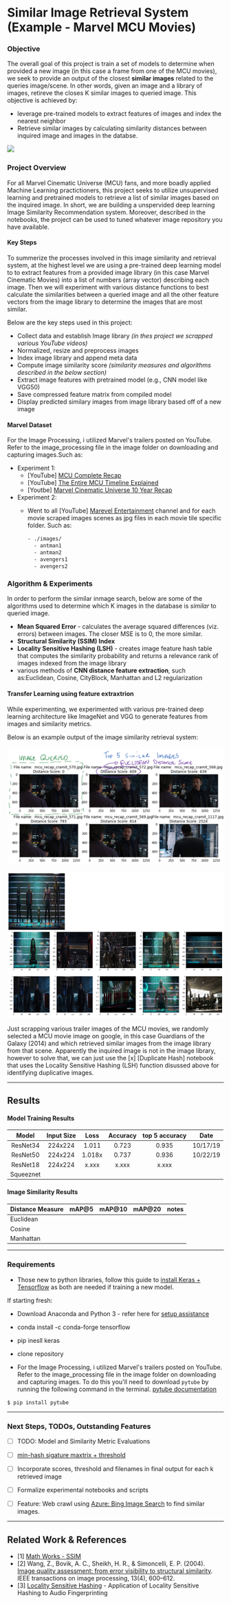 # Similar Image Retrieval System (Example - Marvel MCU Movies)

### Objective
The overall goal of this project is train a set of models to determine when provided a new image (in this case a frame from one of the MCU movies), we seek to provide an output of the closest __similar images__ related to the queries image/scene. In other words, given an image and a library of images, retireve the closes K similar images to queried image. This objective is achieved by:
* leverage pre-trained models to extract features of images and index the nearest neighbor
* Retrieve similar images by calculating similarity distances between inquired image and images in the databse. 

![](https://cdn-images-1.medium.com/max/2000/1*DcfRFa1ShCK7SkoMC2dHfA.jpeg)

### Project Overview
For all Marvel Cinematic Universe (MCU) fans, and more boadly applied Machine Learning practictioners, this project seeks to utilize unsupervised learning and pretrained models to retrieve a list of similar images based on the inquired image. In short, we are building a unspervided deep learning Image Similarity Recommendation system. Moreover, described in the notebooks, the project can be used to tuned whatever image repository you have available. 

#### Key Steps
To summerize the processes involved in this image similarity and retrieval system, at the highest level we are using a pre-trained deep learning model to to extract features from a provided image library (in this case Marvel Cinematic Movies) into a list of numbers (array vector) describing each image. Then we will experiment with various distance functions to best calculate the similarities between a queried image and all the other feature vectors from the image library to determine the images that are most similar. 

Below are the key steps used in this project:
* Collect data and establish Image library _(in thes project we scrapped various YouTube videos)_
* Normalized, resize and preprocess images 
* Index image library and append meta data
* Compute image similarity score _(similarity measures and algorithms described in the below section)_
* Extract image features with pretrained model (e.g., CNN model like VGG50)
* Save compressed feature matrix from compiled model 
* Display predicted similary images from image library based off of a new image


#### Marvel Dataset
For the Image Processing, i utilized Marvel's trailers posted on YouTube. Refer to the image_processing file in the image folder on downloading and capturing images.Such as:
* Experiment 1:
  * [YouTube] [MCU Complete Recap](https://www.youtube.com/watch?v=4eMW0TKNlpQ)
  * [YouTube] [The Entire MCU Timeline Explained](https://www.youtube.com/watch?v=SY86xyG-hDY&t=1088s)
  * [Youtbe] [Marvel Cinematic Universe 10 Year Recap](https://www.youtube.com/watch?v=wYXav05fy4w)
* Experiment 2:
  * Went to all [YouTube] [Marevel Entertainment](https://www.youtube.com/user/MARVEL) channel and for each movie scraped images scenes as jpg files in each movie tile specific folder. Such as:
  
    ```
    - ./images/
      - antman1
      - antman2
      - avengers1
      - avengers2
    ```


### Algorithm & Experiments 

In order to perform the similar inmage search, below are some of the algorithms used to determine which K images in the database is _similar_ to queried image. 
* __Mean Squared Error__ - calculates the average squared differences (viz. errors) between images. The closer MSE is to 0, the more similar. 
* __Structural Similarity (SSIM) Index__
* __Locality Sensitive Hashing (LSH)__ - creates image feature hash table that computes the similarity probability and returns a relevance rank of images indexed from the image library
* various methods of __CNN distance feature extraction__, such as:Euclidean, Cosine, CityBlock, Manhattan and L2 regularization 

#### Transfer Learning using feature extraxtrion 
While experimenting, we experimented with various pre-trained deep learning architecture like ImageNet and VGG to generate features from images and similarity metrics. 

Below is an example output of the image similarity retrieval system:

![](https://github.com/naivelogic/Image_Similarity_in_Marvel_MCU/blob/master/dev/marvel_image_retrievel_sample._tony.png)

![](https://github.com/naivelogic/Image_Similarity_in_Marvel_MCU/blob/master/dev/marvel_image_retrievel_sample.png)

Just scrapping various trailer images of the MCU movies, we randomly selected a MCU movie image on google, in this case Guardians of the Galaxy (2014) and which retrieved similar images from the image library from that scene. Apparently the inquired image is not in the image library, however to solve that, we can just use the [x] [Duplicate Hash] notebook that uses the Locality Sensitive Hashing (LSH) function disussed above for identifying duplicative images. 

-----

## Results

#### Model Training Results

|   Model   | Input  Size |  Loss  | Accuracy | top 5  accuracy |  Date    |
|:---------:|:-----------:|:------:|:--------:|:---------------:|:--------:|
| ResNet34  |   224x224   | 1.011  |   0.723  |      0.935      | 10/17/19 |
| ResNet50  |   224x224   | 1.018x |   0.737  |      0.936      | 10/22/19 |
| ResNet18  |   224x224   |  x.xxx |   x.xxx  |      x.xxx      |          |
| Squeeznet |             |        |          |                 |          |



#### Image Similarity Results


| Distance Measure | mAP@5 | mAP@10 | mAP@20 | notes |
|------------------|-------|--------|--------|-------|
| Euclidean        |       |        |        |       |
| Cosine           |       |        |        |       |
| Manhattan        |       |        |        |       |

------

### Requirements
* Those new to python libraries, follow this guide to [install Keras + Tensorflow](https://keras.io/#installation) as both are needed if training a new model. 

If starting fresh:
* Download Anaconda and Python 3 - refer here for [setup assistance](https://machinelearningmastery.com/setup-python-environment-machine-learning-deep-learning-anaconda/)
* conda install -c conda-forge tensorflow
* pip inesll keras
* clone repository

* For the Image Processing, i utilized Marvel's trailers posted on YouTube. Refer to the image_processing file in the image folder on downloading and capturing images. To do this you'll need to download `pytube` by running the following command in the terminal. [pytube documentation](https://python-pytube.readthedocs.io/en/latest/user/install.html)

```
$ pip install pytube

```

----
### Next Steps, TODOs, Outstanding Features
* [ ] TODO: Model and Similarity Metric Evaluations 
* [ ] [min-hash sigature maxtrix + threshold](https://towardsdatascience.com/understanding-locality-sensitive-hashing-49f6d1f6134)
* [ ] Incorporate scores, threshold and filenames in final output for each k retrieved image
* [ ] Formalize experimental notebooks and scripts
* [ ] Feature: Web crawl using [Azure: Bing Image Search](https://azure.microsoft.com/en-us/services/cognitive-services/bing-image-search-api/) to find similar images. 



----
## Related Work & References
* [1] [Math Works - SSIM](https://www.mathworks.com/help/images/ref/ssim.html)
* [2] Wang, Z., Bovik, A. C., Sheikh, H. R., & Simoncelli, E. P. (2004). [Image quality assessment: from error visibility to structural similarity](https://ece.uwaterloo.ca/~z70wang/publications/ssim.pdf). IEEE transactions on image processing, 13(4), 600–612.
* [3] [Locality Sensitive Hashing](https://santhoshhari.github.io/Locality-Sensitive-Hashing/) - Application of Locality Sensitive Hashing to Audio Fingerprinting
